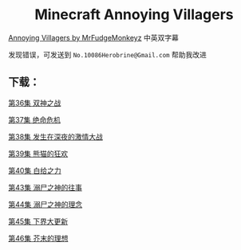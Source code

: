 <h1 align="center">Minecraft Annoying Villagers</h1>

[Annoying Villagers by MrFudgeMonkeyz](https://www.youtube.com/playlist?list=PL0D8hzLgztG0wtDECetoloCwRBOu2mE3e) 中英双字幕

发现错误，可发送到
`No.10086Herobrine@Gmail.com`
帮助我改进

下载：
-----
[第36集 双神之战](https://github.com/Herobrine-Jdts/Minecraft-Annoying-Villagers/releases/download/36/Annoying.Villagers.36.-.Minecraft.Animation.mkv)

[第37集 绝命危机](https://github.com/Herobrine-Jdts/Minecraft-Annoying-Villagers/releases/download/37/Annoying.Villagers.37.-.Minecraft.Animation.mkv)

[第38集 发生在深夜的激情大战](https://github.com/Herobrine-Jdts/Minecraft-Annoying-Villagers/releases/download/38/Annoying.Villagers.38.-.Minecraft.Animation.mkv)

[第39集 熊猫的狂欢](https://github.com/Herobrine-Jdts/Minecraft-Annoying-Villagers/releases/download/39/Annoying.Villagers.39.-.Minecraft.Animation.mkv)

[第40集 白给之力](https://github.com/Herobrine-Jdts/Minecraft-Annoying-Villagers/releases/download/40/Annoying.Villagers.40.-.Minecraft.Animation.mkv)

[第43集 溺尸之神的往事](https://github.com/Herobrine-Jdts/Minecraft-Annoying-Villagers/releases/download/43/Annoying.Villagers.43.-.Minecraft.Animation.mkv)

[第44集 溺尸之神的理念](https://github.com/Herobrine-Jdts/Minecraft-Annoying-Villagers/releases/download/44/Annoying.Villagers.44.-.Minecraft.Animation.mkv)

[第45集 下界大更新](https://github.com/Herobrine-Jdts/Minecraft-Annoying-Villagers/releases/download/45/Annoying.Villagers.45.-.Minecraft.Animation.mkv)

[第46集 芥末的理想](https://github.com/Herobrine-Jdts/Minecraft-Annoying-Villagers/releases/download/46/Annoying.Villagers.46.-.Minecraft.Animation.mkv)
